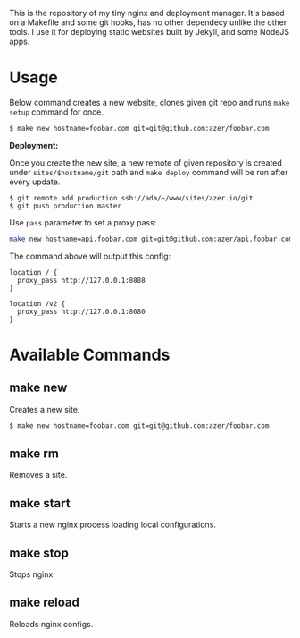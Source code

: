 This is the repository of my tiny nginx and deployment manager. It's based on a Makefile and some git hooks, has no 
other dependecy unlike the other tools. I use it for deploying static websites built by Jekyll, and some NodeJS apps.

# Usage

Below command creates a new website, clones given git repo and runs
`make setup` command for once.

```bash
$ make new hostname=foobar.com git=git@github.com:azer/foobar.com
```

**Deployment:**

Once you create the new site, a new remote of given repository is created
under `sites/$hostname/git` path and `make deploy` command will be run after
every update.

```
$ git remote add production ssh://ada/~/www/sites/azer.io/git
$ git push production master
```

Use `pass` parameter to set a proxy pass:

```bash
make new hostname=api.foobar.com git=git@github.com:azer/api.foobar.com pass=/:http://127.0.0.1:8888,/v2:http://127.0.0.1:8080
```

The command above will output this config:

```nginx
location / {
  proxy_pass http://127.0.0.1:8888
}

location /v2 {
  proxy_pass http://127.0.0.1:8080
}
```

# Available Commands

## make new

Creates a new site.

```bash
$ make new hostname=foobar.com git=git@github.com:azer/foobar.com
```

## make rm

Removes a site.

## make start

Starts a new nginx process loading local configurations.

## make stop

Stops nginx.

## make reload

Reloads nginx configs.
